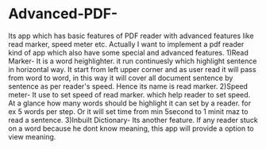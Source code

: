 # Advanced-PDF-
Its app which has basic features of PDF reader with advanced features like read marker, speed meter etc.
Actually I want to implement a pdf reader kind of app which also have some special and advanced features.
1)Read Marker-
  It is a word heighlighter.
  it run continuesly which highlight sentence in horizontal way.
  It start from left upper corner and as user read it will pass from word to word, in this way it will cover all document sentence by sentence as per reader's speed.
  Hence its name is read marker.
2)Speed meter-
  It use to set speed of read marker.
  which help reader to set speed.
  At a glance how many words should be highlight it can set by a reader. for ex 5 words per step.
  Or it will set time from min 5second to 1 minit maz to read a sentence.
3)Inbuilt Dictionary-
  Its another feature.
  If any reader stuck on a word because he dont know meaning, this app will provide a option to view meaning.
  
